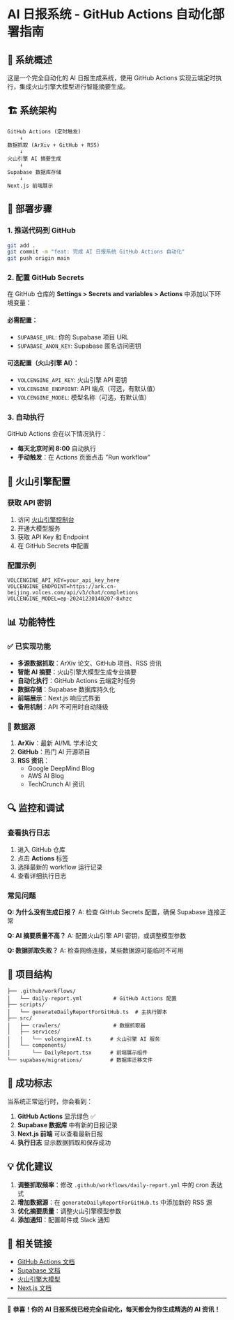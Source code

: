 # AI 日报系统 - GitHub Actions 自动化部署指南

## 🎯 系统概述

这是一个完全自动化的 AI 日报生成系统，使用 GitHub Actions 实现云端定时执行，集成火山引擎大模型进行智能摘要生成。

## 🏗️ 系统架构

```
GitHub Actions (定时触发)
    ↓
数据抓取 (ArXiv + GitHub + RSS)
    ↓
火山引擎 AI 摘要生成
    ↓
Supabase 数据库存储
    ↓
Next.js 前端展示
```

## 🚀 部署步骤

### 1. 推送代码到 GitHub

```bash
git add .
git commit -m "feat: 完成 AI 日报系统 GitHub Actions 自动化"
git push origin main
```

### 2. 配置 GitHub Secrets

在 GitHub 仓库的 **Settings > Secrets and variables > Actions** 中添加以下环境变量：

#### 必需配置：
- `SUPABASE_URL`: 你的 Supabase 项目 URL
- `SUPABASE_ANON_KEY`: Supabase 匿名访问密钥

#### 可选配置（火山引擎 AI）：
- `VOLCENGINE_API_KEY`: 火山引擎 API 密钥
- `VOLCENGINE_ENDPOINT`: API 端点（可选，有默认值）
- `VOLCENGINE_MODEL`: 模型名称（可选，有默认值）

### 3. 自动执行

GitHub Actions 会在以下情况执行：
- **每天北京时间 8:00** 自动执行
- **手动触发**：在 Actions 页面点击 "Run workflow"

## 🔧 火山引擎配置

### 获取 API 密钥

1. 访问 [火山引擎控制台](https://console.volcengine.com/)
2. 开通大模型服务
3. 获取 API Key 和 Endpoint
4. 在 GitHub Secrets 中配置

### 配置示例

```
VOLCENGINE_API_KEY=your_api_key_here
VOLCENGINE_ENDPOINT=https://ark.cn-beijing.volces.com/api/v3/chat/completions
VOLCENGINE_MODEL=ep-20241230140207-8xhzc
```

## 📊 功能特性

### ✅ 已实现功能

- **多源数据抓取**：ArXiv 论文、GitHub 项目、RSS 资讯
- **智能 AI 摘要**：火山引擎大模型生成专业摘要
- **自动化执行**：GitHub Actions 云端定时任务
- **数据存储**：Supabase 数据库持久化
- **前端展示**：Next.js 响应式界面
- **备用机制**：API 不可用时自动降级

### 🎨 数据源

1. **ArXiv**：最新 AI/ML 学术论文
2. **GitHub**：热门 AI 开源项目
3. **RSS 资讯**：
   - Google DeepMind Blog
   - AWS AI Blog
   - TechCrunch AI 资讯

## 🔍 监控和调试

### 查看执行日志

1. 进入 GitHub 仓库
2. 点击 **Actions** 标签
3. 选择最新的 workflow 运行记录
4. 查看详细执行日志

### 常见问题

**Q: 为什么没有生成日报？**
A: 检查 GitHub Secrets 配置，确保 Supabase 连接正常

**Q: AI 摘要质量不高？**
A: 配置火山引擎 API 密钥，或调整模型参数

**Q: 数据抓取失败？**
A: 检查网络连接，某些数据源可能临时不可用

## 📁 项目结构

```
├── .github/workflows/
│   └── daily-report.yml          # GitHub Actions 配置
├── scripts/
│   └── generateDailyReportForGitHub.ts  # 主执行脚本
├── src/
│   ├── crawlers/                 # 数据抓取器
│   ├── services/
│   │   └── volcengineAI.ts      # 火山引擎 AI 服务
│   └── components/
│       └── DailyReport.tsx      # 前端展示组件
└── supabase/migrations/         # 数据库迁移文件
```

## 🎉 成功标志

当系统正常运行时，你会看到：

1. **GitHub Actions** 显示绿色 ✅
2. **Supabase 数据库** 中有新的日报记录
3. **Next.js 前端** 可以查看最新日报
4. **执行日志** 显示数据抓取和保存成功

## 💡 优化建议

1. **调整抓取频率**：修改 `.github/workflows/daily-report.yml` 中的 cron 表达式
2. **增加数据源**：在 `generateDailyReportForGitHub.ts` 中添加新的 RSS 源
3. **优化摘要质量**：调整火山引擎模型参数
4. **添加通知**：配置邮件或 Slack 通知

## 🔗 相关链接

- [GitHub Actions 文档](https://docs.github.com/en/actions)
- [Supabase 文档](https://supabase.com/docs)
- [火山引擎大模型](https://www.volcengine.com/products/ark)
- [Next.js 文档](https://nextjs.org/docs)

---

🎊 **恭喜！你的 AI 日报系统已经完全自动化，每天都会为你生成精选的 AI 资讯！**
